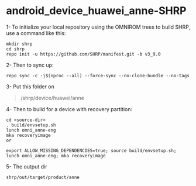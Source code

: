 # android_device_huawei_anne-SHRP

1- To initialize your local repository using the OMNIROM trees to build SHRP, use a command like this:

```
mkdir shrp
cd shrp
repo init -u https://github.com/SHRP/manifest.git -b v3_9.0
```

2- Then to sync up:

```
repo sync -c -j$(nproc --all) --force-sync --no-clone-bundle --no-tags
```

3- Put this folder on 
>/shrp/device/huawei/anne

4- Then to build for a device with recovery partition:
```
cd <source-dir>
. build/envsetup.sh
lunch omni_anne-eng
mka recoveryimage
or

export ALLOW_MISSING_DEPENDENCIES=true; source build/envsetup.sh; lunch omni_anne-eng; mka recoveryimage

```

5- The output dir
```
shrp/out/target/product/anne
```
